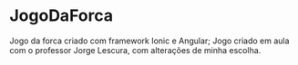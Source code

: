 # JogoDaForca
Jogo da forca criado com framework Ionic e Angular;
Jogo criado em aula com o professor Jorge Lescura, com alterações de minha escolha.
